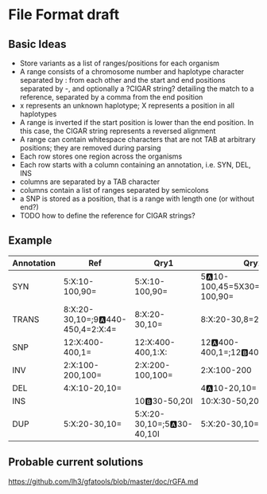 # File Format draft

## Basic Ideas
- Store variants as a list of ranges/positions for each organism
- A range consists of a chromosome number and haplotype character separated by : from each other and the start and end positions separated by -, and optionally a ?CIGAR string? detailing the match to a reference, separated by a comma from the end position
- x represents an unknown haplotype; X represents a position in all haplotypes
- A range is inverted if the start position is lower than the end position. In this case, the CIGAR string represents a reversed alignment
- A range can contain whitespace characters that are not TAB at arbitrary positions; they are removed during parsing
- Each row stores one region across the organisms
- Each row starts with a column containing an annotation, i.e. SYN, DEL, INS
- columns are separated by a TAB character
- columns contain a list of ranges separated by semicolons
- a SNP is stored as a position, that is a range with length one (or without end?)
- TODO how to define the reference for CIGAR strings?

## Example

Annotation|	Ref|	Qry1|	Qry2
-|	-|	-|	-
SYN|	5:X:10-100,90=|	5:X:10-100,90=|	5:a:10-100,45=5X30=10D;5:b:10-100,90=
TRANS|	8:X:20-30,10=;9:a:440-450,4=2:X:4=|	8:X:20-30,10=|	8:X:20-30,8=2D
SNP|	12:X:400-400,1=|	12:X:400-400,1:X:|	12:a:400-400,1=;12:b:400-4001:X:
INV|	2:X:100-200,100=|	2:X:200-100,100=|	2:X:100-200
DEL|	4:X:10-20,10=|	|	4:a:10-20,10=
INS|	|	10:b:30-50,20I|	10:X:30-50,20I
DUP|	5:X:20-30,10=|	5:X:20-30,10=;5:a:30-40,10I|	5:X:20-30,10=

## Probable current solutions
https://github.com/lh3/gfatools/blob/master/doc/rGFA.md
